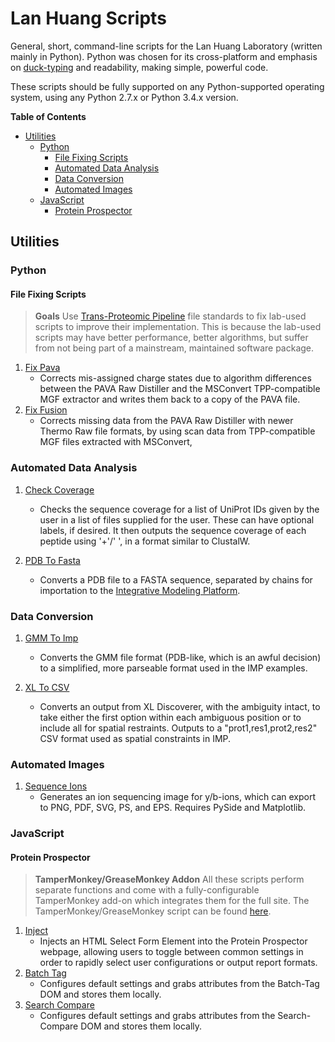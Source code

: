 # Lan Huang Scripts
General, short, command-line scripts for the Lan Huang Laboratory (written mainly in Python). Python was chosen for its cross-platform and emphasis on [duck-typing](https://en.wikipedia.org/wiki/Duck_typing) and readability, making simple, powerful code.

These scripts should be fully supported on any Python-supported operating system, using any Python 2.7.x or Python 3.4.x version.

**Table of Contents**

- [Utilities](#utilities)
  - [Python](#python)
    - [File Fixing Scripts](#file-fixing-scripts)
    - [Automated Data Analysis](#automated-data-analysis)
    - [Data Conversion](#data-conversion)
    - [Automated Images](#automated-images)
  - [JavaScript](#javascript)
    - [Protein Prospector](#protein-prospector)

## Utilities

### Python

#### File Fixing Scripts

> **Goals**
> Use [Trans-Proteomic Pipeline](http://www.ncbi.nlm.nih.gov/pmc/articles/PMC3017125/) file standards to fix lab-used scripts to improve their implementation. This is because the lab-used scripts may have better performance, better algorithms, but suffer from not being part of a mainstream, maintained software package.

1. [Fix Pava](https://github.com/Alexhuszagh/Lan-Huang-Scripts/blob/master/python/fix_pava.py)
    * Corrects mis-assigned charge states due to algorithm differences between the PAVA Raw Distiller and the MSConvert TPP-compatible MGF extractor and writes them back to a copy of the PAVA file.
2. [Fix Fusion](https://github.com/Alexhuszagh/Lan-Huang-Scripts/blob/master/python/fix_pava.py)
    * Corrects missing data from the PAVA Raw Distiller with newer Thermo Raw file formats, by using scan data from TPP-compatible MGF files extracted with MSConvert,

### Automated Data Analysis

1. [Check Coverage](https://github.com/Alexhuszagh/Lan-Huang-Scripts/blob/master/python/check_coverage.py)
    * Checks the sequence coverage for a list of UniProt IDs given by the user in a list of files supplied for the user. These can have optional labels, if desired. It then outputs the sequence coverage of each peptide using '+'/' ', in a format similar to ClustalW.

2. [PDB To Fasta](https://github.com/Alexhuszagh/Lan-Huang-Scripts/blob/master/python/pdb_to_fasta.py)
    * Converts a PDB file to a FASTA sequence, separated by chains for importation to the [Integrative Modeling Platform](https://github.com/salilab/imp).

### Data Conversion

1. [GMM To Imp](https://github.com/Alexhuszagh/Lan-Huang-Scripts/blob/master/python/gmm_to_imp.py)
    * Converts the GMM file format (PDB-like, which is an awful decision) to a simplified, more parseable format used in the IMP examples.

2. [XL To CSV](https://github.com/Alexhuszagh/Lan-Huang-Scripts/blob/master/python/xl_to_csv.py)
    * Converts an output from XL Discoverer, with the ambiguity intact, to take either the first option within each ambiguous position or to include all for spatial restraints. Outputs to a "prot1,res1,prot2,res2" CSV format used as spatial constraints in IMP.

### Automated Images

1. [Sequence Ions](https://github.com/Alexhuszagh/Lan-Huang-Scripts/blob/master/python/sequence_ions.py)
    * Generates an ion sequencing image for y/b-ions, which can export to PNG, PDF, SVG, PS, and EPS. Requires PySide and Matplotlib.

### JavaScript

#### Protein Prospector

> **TamperMonkey/GreaseMonkey Addon**
> All these scripts perform separate functions and come with a fully-configurable TamperMonkey add-on which integrates them for the full site. The TamperMonkey/GreaseMonkey script can be found [here](https://github.com/Alexhuszagh/Lan-Huang-Scripts/blob/master/tampermonkey/protein_prospector.js).

1. [Inject](https://github.com/Alexhuszagh/Lan-Huang-Scripts/blob/master/javascript/inject.js)
    * Injects an HTML Select Form Element into the Protein Prospector webpage, allowing users to toggle between common settings in order to rapidly select user configurations or output report formats.
2. [Batch Tag](https://github.com/Alexhuszagh/Lan-Huang-Scripts/blob/master/javascript/batch_tag.js)
    * Configures default settings and grabs attributes from the Batch-Tag DOM and stores them locally.
3. [Search Compare](https://github.com/Alexhuszagh/Lan-Huang-Scripts/blob/master/javascript/search_compare.js)
    * Configures default settings and grabs attributes from the Search-Compare DOM and stores them locally.

